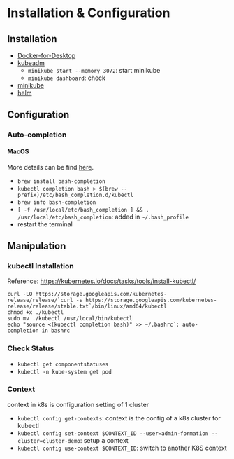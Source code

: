 # Installation & Configuration
## Installation
- [Docker-for-Desktop](docker-for-desktop/README.md)
- [kubeadm](kubeadm/README.md)
  - `minikube start --memory 3072`: start minikube
  - `minikube dashboard`: check
- [minikube](minikube/README.md)
- [helm](helm/README.md)


## Configuration
### Auto-completion
#### MacOS
More details can be find [here](https://www.e-learn.cn/content/qita/2054926).
- `brew install bash-completion`
- `kubectl completion bash > $(brew --prefix)/etc/bash_completion.d/kubectl`
- `brew info bash-completion`
- `[ -f /usr/local/etc/bash_completion ] && . /usr/local/etc/bash_completion`: added in `~/.bash_profile`
- restart the terminal


## Manipulation
### kubectl Installation

Reference: https://kubernetes.io/docs/tasks/tools/install-kubectl/

    curl -LO https://storage.googleapis.com/kubernetes-release/release/`curl -s https://storage.googleapis.com/kubernetes-release/release/stable.txt`/bin/linux/amd64/kubectl
    chmod +x ./kubectl
    sudo mv ./kubectl /usr/local/bin/kubectl
    echo "source <(kubectl completion bash)" >> ~/.bashrc`: auto-completion in bashrc

### Check Status
- `kubectl get componentstatuses`
- `kubectl -n kube-system get pod`

### Context
context in k8s is configuration setting of 1 cluster
- `kubectl config get-contexts`: context is the config of a k8s cluster for kubectl
- `kubectl config set-context $CONTEXT_ID --user=admin-formation --cluster=cluster-demo`: setup a context
- `kubectl config use-context $CONTEXT_ID`: switch to another K8S context
